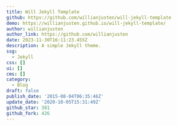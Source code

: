 ```yaml
---
title: Will Jekyll Template
github: https://github.com/willianjusten/will-jekyll-template
demo: https://willianjusten.github.io/will-jekyll-template/
author: willianjusten
author_link: https://github.com/willianjusten
date: 2023-11-30T16:11:23.455Z
description: A simple Jekyll theme.
ssg:
  - Jekyll
css: []
ui: []
cms: []
category:
  - Blog
draft: false
publish_date: '2015-08-04T06:35:46Z'
update_date: '2020-10-05T15:31:49Z'
github_star: 381
github_fork: 426
---
```

